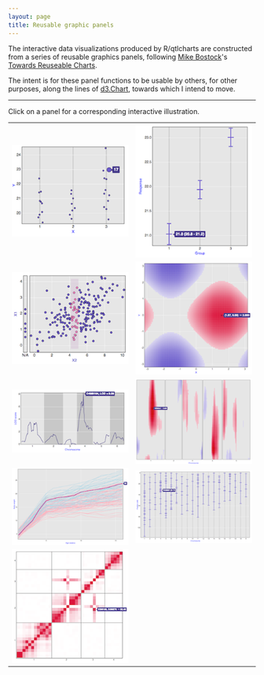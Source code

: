 ```yaml
---
layout: page
title: Reusable graphic panels
---
```


The interactive data visualizations produced by R/qtlcharts are
constructed from a series of reusable graphics panels, following
[Mike Bostock](http://bost.ocks.org/mike)'s
[Towards Reuseable Charts](http://bost.ocks.org/mike/chart/).

The intent is for these panel functions to be usable by others, for
other purposes, along the lines of
[d3.Chart](http://misoproject.com/d3-chart/), towards which I intend
to move.

---

Click on a panel for a corresponding interactive illustration.

<link href="../assets/css/image_table.css" rel="stylesheet" />

|                                                                                                    |                                                                                            |
| :------------------------------------------------------------------------------------------------: | :----------------------------------------------------------------------------------------: |
| [![dotchart example](../assets/pics/panels/dotchart.png)](../assets/panels/dotchart/test)          | [![cichart example](../assets/pics/panels/cichart.png)](../assets/panels/cichart/test)     |
| [![scatterplot example](../assets/pics/panels/scatterplot.png)](../assets/panels/scatterplot/test) | [![heatmap example](../assets/pics/panels/heatmap.png)](../assets/panels/heatmap/test)        |
| [![lodchart example](../assets/pics/panels/lodchart.png)](../assets/panels/lodchart/test)          | [![lodheatmap example](../assets/pics/panels/lodheatmap.png)](../assets/panels/lodheatmap/test) |
| [![curvechart example](../assets/pics/panels/curvechart.png)](../assets/panels/curvechart/test)    | [![mapchart example](../assets/pics/panels/mapchart.png)](../assets/panels/mapchart/test)     |
| [![chrheatmap example](../assets/pics/panels/chrheatmap.png)](../assets/panels/chrheatmap/test)    |                                                                                               |
